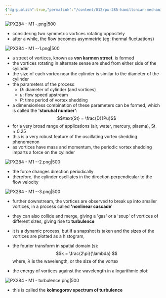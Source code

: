 ```yaml
---
{"dg-publish":true,"permalink":"/content/012/px-285-hamiltonian-mechanics-and-fluid-dynamics/term-2-fluid-dynamics/m-turbulence-and-drag/px-284-m1-turbulence/","noteIcon":"1","created":"2025-08-27T13:15:28.557+01:00","updated":"2025-05-31T15:44:59.000+01:00"}
---
```


![PX284 - M1 -.png|500](/img/user/pics/PX284%20-%20M1%20-.png)
- considering two symmetric vortices rotating oppositely
- after a while, the flow becomes asymmetric (eg: thermal fluctuations)

![PX284 - M1 --1.png|500](/img/user/pics/PX284%20-%20M1%20--1.png)

- a street of vortices, known as **von karmen street**, is formed
- the vortices rotating in alternate sense are shed from either side of the cylinder
- the size of each vortex near the cylinder is similar to the diameter of the cylinder
- the parameters of the process:
	- $D:$ diameter of cylinder (and vortices)
	- $u:$ flow speed upstream
	- $P:$ time period of  vortex shedding
- a dimensionless combination of these parameters can be formed, which is called the **'storuhal number'**:
$$\text{St} = \frac{D}{Pu}$$
- for a very broad range of applications (air, water, mercury, plasma), $\text{St} \approx 0.25$
- this is a very robust feature of the oscillating vortex shedding phenomenon
- as vortices have mass and momentum, the periodic vortex shedding imparts a force on the cylinder

![PX284 - M1 --2.png|500](/img/user/pics/PX284%20-%20M1%20--2.png)

- the force changes direction periodically
- therefore, the cylinder oscillates in the direction perpendicular to the flow velocity

![PX284 - M1 --3.png|500](/img/user/pics/PX284%20-%20M1%20--3.png)

- further downstream, the vortices are observed to break up into smaller vortices, in a process called **'nonlinear cascade'**
- they can also collide and merge, giving a 'gas' or a 'soup' of vortices of different sizes, giving rise to **turbulence**
- it is a dynamic process, but if a snapshot is taken and the sizes of the vortices are plotted as a histogram, 
- the fourier transform in spatial domain (s):
$$k = \frac{2\pi}{\lambda} $$
	where, $\lambda$ is the wavelength, or the size of the vortex

- the energy of vortices against the wavelength in a logarithmic plot:

![PX284 - M1 - turbulence.png|500](/img/user/pics/PX284%20-%20M1%20-%20turbulence.png)

- this is called the **kolmogorov spectrum of turbulence**